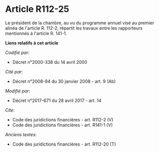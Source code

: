 # Article R112-25

Le président de la chambre, au vu du programme annuel visé au premier alinéa de l'article R. 112-2, répartit les travaux
entre les rapporteurs mentionnés à l'article R. 141-1.

**Liens relatifs à cet article**

_Codifié par_:

  - Décret n°2000-338 du 14 avril 2000

_Cité par_:

  - Décret n°2008-94 du 30 janvier 2008 - art. 9 (Ab)

_Modifié par_:

  - Décret n°2017-671 du 28 avril 2017 - art. 14

_Cite_:

  - Code des juridictions financières - art. R112-2 (V)
  - Code des juridictions financières - art. R141-1 (V)

_Anciens textes_:

  - Code des juridictions financières - art. R112-20 (T)
